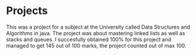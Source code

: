 # Projects
This was a project for a subject at the University called Data Structures and Algorithms in java.
The project was about mastering linked lists as well as stacks and queues. I succesfully obtained 100% for this project and managed
to get 145 out of 100 marks, the project counted out of max 100.
